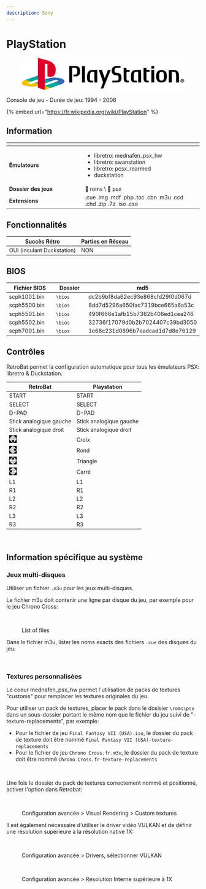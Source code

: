 ```yaml
---
description: Sony
---
```


# PlayStation

<div align="left">

<figure><img src="https://raw.githubusercontent.com/fabricecaruso/es-theme-carbon/52ff37c9e265587d006945a2ba695b5a962b3a3d/art/logos/psx.svg" alt=""><figcaption></figcaption></figure>

</div>

Console de jeu - Durée de jeu: 1994 - 2006

{% embed url="https://fr.wikipedia.org/wiki/PlayStation" %}

## Information

<table data-header-hidden><thead><tr><th width="184"></th><th></th><th data-hidden></th></tr></thead><tbody><tr><td><strong>Émulateurs</strong></td><td><ul><li>libretro: mednafen_psx_hw</li><li>libretro: swanstation</li><li>libretro: pcsx_rearmed</li><li>duckstation</li></ul></td><td></td></tr><tr><td><strong>Dossier des jeux</strong></td><td><span data-gb-custom-inline data-tag="emoji" data-code="1f4c1">📁</span> roms \ <span data-gb-custom-inline data-tag="emoji" data-code="1f4c2">📂</span> psx</td><td></td></tr><tr><td><strong>Extensions</strong></td><td>.cue .img .mdf .pbp .toc .cbn .m3u .ccd .chd .zip .7z .iso .cso</td><td></td></tr></tbody></table>

## Fonctionnalités

| Succès Rétro               | Parties en Réseau |
| -------------------------- | ----------------- |
| OUI (inculant Duckstation) | NON               |

## BIOS

<table><thead><tr><th width="187">Fichier BIOS</th><th width="162">Dossier</th><th>md5</th></tr></thead><tbody><tr><td>scph1001.bin</td><td><code>\bios</code></td><td>dc2b9bf8da62ec93e868cfd29f0d067d</td></tr><tr><td>scph5500.bin</td><td><code>\bios</code></td><td>8dd7d5296a650fac7319bce665a6a53c</td></tr><tr><td>scph5501.bin</td><td><code>\bios</code></td><td>490f666e1afb15b7362b406ed1cea246</td></tr><tr><td>scph5502.bin</td><td><code>\bios</code></td><td>32736f17079d0b2b7024407c39bd3050</td></tr><tr><td>scph7001.bin</td><td><code>\bios</code></td><td>1e68c231d0896b7eadcad1d7d8e76129</td></tr></tbody></table>

## Contrôles

RetroBat permet la configuration automatique pour tous les émulateurs PSX: libretro & Duckstation.

| RetroBat                                                                           | Playstation             |
| ---------------------------------------------------------------------------------- | ----------------------- |
| START                                                                              | START                   |
| SELECT                                                                             | SELECT                  |
| D-PAD                                                                              | D-PAD                   |
| Stick analogique gauche                                                            | Stick analogique gauche |
| Stick analogique droit                                                             | Stick analogique droit  |
| ![A](<../../../../.gitbook/assets/image (19).png>)                                 | Croix                   |
| ![B](<../../../../.gitbook/assets/image (6).png>)                                  | Rond                    |
| <img src="../../../../.gitbook/assets/image (34).png" alt="" data-size="original"> | Triangle                |
| <img src="../../../../.gitbook/assets/image (32).png" alt="" data-size="line">     | Carré                   |
| L1                                                                                 | L1                      |
| R1                                                                                 | R1                      |
| L2                                                                                 | L2                      |
| R2                                                                                 | R2                      |
| L3                                                                                 | L3                      |
| R3                                                                                 | R3                      |

<div align="left">

<figure><img src="https://i.imgur.com/9sz2VFM.png" alt=""><figcaption></figcaption></figure>

</div>

## Information spécifique au système

### Jeux multi-disques

Utiliser un fichier `.m3u` pour les jeux multi-disques.&#x20;

Le fichier m3u doit contenir une ligne par disque du jeu, par exemple pour le jeu Chrono Cross:

<div align="left">

<figure><img src="https://i.imgur.com/GGRxCI4.png" alt=""><figcaption><p>List of files</p></figcaption></figure>

</div>

Dans le fichier m3u, lister les noms exacts des fichiers `.cue`  des disques du jeu:

<div align="left">

<figure><img src="https://i.imgur.com/ZzJ7Ldj.png" alt=""><figcaption></figcaption></figure>

</div>



### Textures personnalisées

Le coeur mednafen\_psx\_hw permet l'utilisation de packs de textures "customs" pour remplacer les textures originales du jeu.

Pour utiliser un pack de textures, placer le pack dans le dosisier `\roms\psx` dans un sous-dossier portant le même nom que le fichier du jeu suivi de "-texture-replacements", par exemple:

* Pour le fichier de jeu `Final Fantasy VII (USA).iso`, le dossier du pack de texture doit être nommé `Final Fantasy VII (USA)-texture-replacements`
* Pour le fichier de jeu `Chrono Cross.fr.m3u`, le dossier du pack de texture doit être nommé  `Chrono Cross.fr-texture-replacements`

<div align="left">

<figure><img src="https://i.imgur.com/GdXSRWK.png" alt=""><figcaption></figcaption></figure>

</div>

Une fois le dossier du pack de textures correctement nommé et positionné, activer l'option dans Retrobat:

<div align="left">

<figure><img src="https://i.imgur.com/aYOKr3Y.png" alt=""><figcaption><p>Configuration avancée > Visual Rendering > Custom textures</p></figcaption></figure>

</div>

Il est également nécessaire d'utiliser le driver vidéo VULKAN et de définir une résolution supérieure à la résolution native 1X:

<div align="left">

<figure><img src="https://i.imgur.com/zrGr0gu.png" alt=""><figcaption><p>Configuration avancée > Drivers, sélectionner VULKAN</p></figcaption></figure>

</div>

<div align="left">

<figure><img src="https://i.imgur.com/IAXDrdW.png" alt=""><figcaption><p>Configuration avancée > Résolution Interne supérieure à 1X</p></figcaption></figure>

</div>
